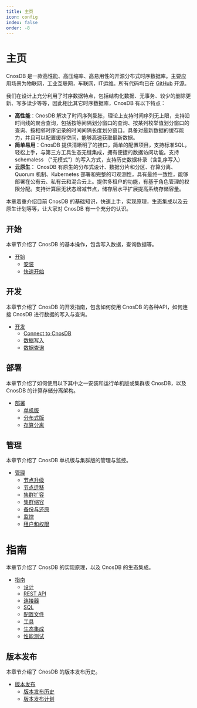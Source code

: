 ```yaml
---
title: 主页
icon: config
index: false
order: -8
---
```


# 主页

CnosDB 是一款高性能、高压缩率、高易用性的开源分布式时序数据库。主要应用场景为物联网，工业互联网，车联网，IT运维。所有代码均已在 [GitHub](https://github.com/cnosdb/cnosdb) 开源。

我们在设计上充分利用了时序数据特点，包括结构化数据、无事务、较少的删除更新、写多读少等等，因此相比其它时序数据库，CnosDB 有以下特点：
* **高性能**：CnosDB 解决了时间序列膨胀，理论上支持时间序列无上限，支持沿时间线的聚合查询，包括按等间隔划分窗口的查询、按某列枚举值划分窗口的查询、按相邻时序记录的时间间隔长度划分窗口。具备对最新数据的缓存能力，并且可以配置缓存空间，能够高速获取最新数据。
* **简单易用**：CnosDB 提供清晰明了的接口，简单的配置项目，支持标准SQL，轻松上手，与第三方工具生态无缝集成，拥有便捷的数据访问功能。支持 schemaless （"无模式"）的写入方式，支持历史数据补录（含乱序写入）
* **云原生**： CnosDB 有原生的分布式设计、数据分片和分区、存算分离、Quorum 机制、Kubernetes 部署和完整的可观测性，具有最终一致性，能够部署在公有云、私有云和混合云上。提供多租户的功能，有基于角色管理的权限分配。支持计算层无状态增减节点，储存层水平扩展提高系统存储容量。


本章着重介绍目前 CnosDB 的基础知识，快速上手，实现原理，生态集成以及云原生计划等等，让大家对 CnosDB 有一个充分的认识。

## 开始

本章节介绍了 CnosDB 的基本操作，包含写入数据，查询数据等。

- [开始](docs/zh/guide/start/index.md)
  - [安装](docs/zh/guide/start/install.md)
  - [快速开始](docs/zh/guide/start/quick_start.md)

## 开发

本章节介绍了 CnosDB 的开发指南，包含如何使用 CnosDB 的各种API，如何连接 CnosDB 进行数据的写入与查询。

- [开发](docs/zh/guide/develop/index.md)
  - [Connect to CnosDB](docs/zh/guide/develop/api.md)
  - [数据写入](docs/zh/guide/develop/write.md)
  - [数据查询](docs/zh/guide/develop/query.md)

## 部署

本章节介绍了如何使用以下其中之一安装和运行单机版或集群版 CnosDB，以及 CnosDB 的计算存储分离架构。

- [部署](docs/zh/guide/deploy/index.md)
  - [单机版](docs/zh/guide/deploy/single.md)
  - [分布式版](docs/zh/guide/deploy/distributed.md)
  - [存算分离](docs/zh/guide/deploy/separation_mod.md)

## 管理

本章节介绍了 CnosDB 单机版与集群版的管理与监控。

- [管理](docs/zh/guide/manage/index.md)
  - [节点升级](docs/zh/guide/manage/upgrade.md) 
  - [节点迁移](docs/zh/guide/manage/migration.md)
  - [集群扩容](docs/zh/guide/manage/cluster_expansion.md)
  - [集群缩容](docs/zh/guide/manage/cluster_shrink.md)
  - [备份与还原](docs/zh/guide/manage/backup.md)
  - [监控](docs/zh/guide/manage/monitor.md)
  - [租户和权限](docs/zh/guide/manage/tenant.md)

# 指南

本章节介绍了 CnosDB 的实现原理，以及 CnosDB 的生态集成。

- [指南](docs/zh/guide/reference/index.md)
  - [设计](docs/zh/guide/reference/design.md)
  - [REST API](docs/zh/guide/reference/rest_api.md)
  - [连接器](docs/zh/guide/reference/connector.md)
  - [SQL](docs/zh/guide/reference/sql.md)
  - [配置文件](docs/zh/guide/reference/config.md)
  - [工具](docs/zh/guide/reference/tools.md)
  - [生态集成](docs/zh/guide/reference/ecosystem.md)
  - [性能测试](docs/zh/guide/reference/performance.md)

## 版本发布

本章节介绍了 CnosDB 的版本发布历史。

- [版本发布](docs/zh/guide/release/index.md)
  - [版本发布历史](docs/zh/guide/release/changelist.md)
  - [版本发布计划](docs/zh/guide/release/roadmap.md)

